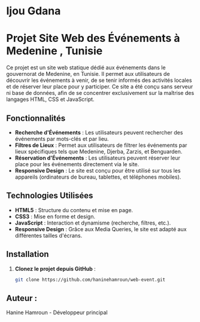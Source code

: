 # Ijou Gdana 
# Projet Site Web des Événements à Medenine , Tunisie 
Ce projet est un site web statique dédié aux événements dans le gouvernorat de Medenine, en Tunisie. Il permet aux utilisateurs de découvrir les événements à venir, de se tenir informés des activités locales et de réserver leur place pour y participer. Ce site a été conçu sans serveur ni base de données, afin de se concentrer exclusivement sur la maîtrise des langages HTML, CSS et JavaScript.
## Fonctionnalités
- **Recherche d'Événements** : Les utilisateurs peuvent rechercher des événements par mots-clés et par lieu.
- **Filtres de Lieux** : Permet aux utilisateurs de filtrer les événements par lieux spécifiques tels que Medenine, Djerba, Zarzis, et Benguarden.
- **Réservation d'Événements** : Les utilisateurs peuvent réserver leur place pour les événements directement via le site.
- **Responsive Design** : Le site est conçu pour être utilisé sur tous les appareils (ordinateurs de bureau, tablettes, et téléphones mobiles).
## Technologies Utilisées
- **HTML5** : Structure du contenu et mise en page.
- **CSS3** : Mise en forme et design.
- **JavaScript** : Interaction et dynamisme (recherche, filtres, etc.).
- **Responsive Design** : Grâce aux Media Queries, le site est adapté aux différentes tailles d'écrans.

## Installation
1. **Clonez le projet depuis GitHub** :
   ```bash
   git clone https://github.com/haninehamroun/web-event.git
## Auteur :
Hanine Hamroun - Développeur principal
